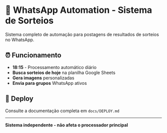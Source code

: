 # 🤖 WhatsApp Automation - Sistema de Sorteios

Sistema completo de automação para postagens de resultados de sorteios no WhatsApp.

## ⏰ Funcionamento
- **18:15** - Processamento automático diário
- **Busca sorteios de hoje** na planilha Google Sheets
- **Gera imagens** personalizadas
- **Envia para grupos** WhatsApp ativos

## 🚀 Deploy
Consulte a documentação completa em `docs/DEPLOY.md`

---
**Sistema independente - não afeta o processador principal**
